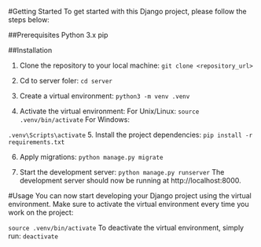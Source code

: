 #Getting Started
To get started with this Django project, please follow the steps below:

##Prerequisites
Python 3.x
pip

##Installation
1.  Clone the repository to your local machine:
```git clone <repository_url>```

2.  Cd to server foler:
```cd server```

3.  Create a virtual environment:
```python3 -m venv .venv```

4.  Activate the virtual environment: 
For Unix/Linux:
```source .venv/bin/activate```
For Windows:

```.venv\Scripts\activate```
5.  Install the project dependencies:
```pip install -r requirements.txt```

6.  Apply migrations:
```python manage.py migrate```

7.  Start the development server:
```python manage.py runserver```
The development server should now be running at http://localhost:8000.

#Usage
You can now start developing your Django project using the virtual environment. Make sure to activate the virtual environment every time you work on the project:

```source .venv/bin/activate```
To deactivate the virtual environment, simply run:
```deactivate```